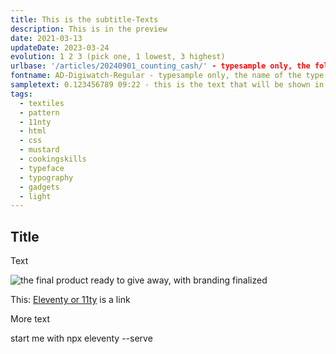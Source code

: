 ```yaml
---
title: This is the subtitle-Texts
description: This is in the preview
date: 2021-03-13
updateDate: 2023-03-24
evolution: 1 2 3 (pick one, 1 lowest, 3 highest)
urlbase: '/articles/20240901_counting_cash/' - typesample only, the folder name including "articles" 
fontname: AD-Digiwatch-Regular - typesample only, the name of the type
sampletext: 0.123456789 09:22 - this is the text that will be shown in the typesample
tags:
  - textiles
  - pattern
  - 11nty
  - html
  - css
  - mustard
  - cookingskills
  - typeface
  - typography
  - gadgets
  - light
---
```


## Title

Text

![the final product ready to give away, with branding finalized](/images/posts/Senf1000.jpg "Mouse-Over-Text")

This: [Eleventy or 11ty](https://www.11ty.dev/) is a link

More text

start me with npx eleventy --serve
